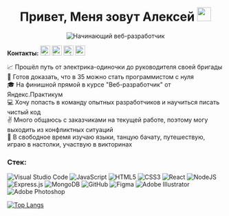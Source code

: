 <h1 align="center">Привет, Меня зовут Алексей</a> 
<img src="https://github.com/blackcater/blackcater/raw/main/images/Hi.gif" height="32"/></h1>
<div align="center"><img src="https://readme-typing-svg.herokuapp.com?font=arial&pause=1000&color=000000&width=435&lines=%D0%9D%D0%B0%D1%87%D0%B8%D0%BD%D0%B0%D1%8E%D1%89%D0%B8%D0%B9+%D0%B2%D0%B5%D0%B1-%D1%80%D0%B0%D0%B7%D1%80%D0%B0%D0%B1%D0%BE%D1%82%D1%87%D0%B8%D0%BA" alt="Начинающий веб-разработчик" /></div>

**Контакты:**
<a href="https://vk.com/sibusky" target="_blank"><img src="https://simpleicons.org/icons/vk.svg" alt="vk logo" height="23"></a>
<a href="https://www.instagram.com/electrician_smirnov" target="_blank"><img src="https://simpleicons.org/icons/instagram.svg" alt="instagram logo" height="23"></a>
<a href="https://t.me/+79005527229" target="_blank"><img src="https://simpleicons.org/icons/telegram.svg" alt="telegram logo" height="23"></a>
<a href="5325388@gmail.com" target="_blank"><img src="https://simpleicons.org/icons/gmail.svg" alt="gmail logo" height="23"></a>

📈 Прошёл путь от электрика-одиночки до руководителя своей бригады
🎯 Готов доказать, что в 35 можно стать программистом с нуля   
🎓 На финишной прямой в курсе "Веб-разработчик" от Яндекс.Практикум   
💻 Хочу попасть в команду опытных разработчиков и научиться писать чистый код   
✌ Много общаюсь с заказчиками на текущей работе, поэтому могу выходить из конфликтных ситуаций   
🤘 В свободное время изучаю языки, танцую бачату, путешествую, играю в настолки, участвую в викторинах   

### Стек:

![Visual Studio Code](https://img.shields.io/badge/Visual%20Studio%20Code-0078d7.svg?style=for-the-badge&logo=visual-studio-code&logoColor=white)
![JavaScript](https://img.shields.io/badge/javascript-%23323330.svg?style=for-the-badge&logo=javascript&logoColor=%23F7DF1E)
![HTML5](https://img.shields.io/badge/html5-%23E34F26.svg?style=for-the-badge&logo=html5&logoColor=white)
![CSS3](https://img.shields.io/badge/css3-%231572B6.svg?style=for-the-badge&logo=css3&logoColor=white)
![React](https://img.shields.io/badge/react-%2320232a.svg?style=for-the-badge&logo=react&logoColor=%2361DAFB)
![NodeJS](https://img.shields.io/badge/node.js-6DA55F?style=for-the-badge&logo=node.js&logoColor=white)
![Express.js](https://img.shields.io/badge/express.js-%23404d59.svg?style=for-the-badge&logo=express&logoColor=%2361DAFB)
![MongoDB](https://img.shields.io/badge/MongoDB-%234ea94b.svg?style=for-the-badge&logo=mongodb&logoColor=white)
![GitHub](https://img.shields.io/badge/github-%23121011.svg?style=for-the-badge&logo=github&logoColor=white)
![Figma](https://img.shields.io/badge/figma-%23F24E1E.svg?style=for-the-badge&logo=figma&logoColor=white)
![Adobe Illustrator](https://img.shields.io/badge/adobe%20illustrator-%23FF9A00.svg?style=for-the-badge&logo=adobe%20illustrator&logoColor=white)
![Adobe Photoshop](https://img.shields.io/badge/adobe%20photoshop-%2331A8FF.svg?style=for-the-badge&logo=adobe%20photoshop&logoColor=white)


[![Top Langs](https://github-readme-stats.vercel.app/api/top-langs/?username=Sibusky)](https://github.com/anuraghazra/github-readme-stats)
